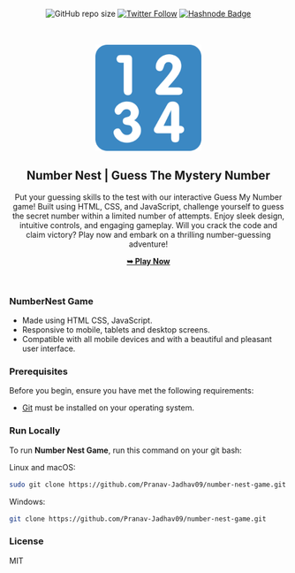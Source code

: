 <div align="center">

![GitHub repo size](https://img.shields.io/github/repo-size/Pranav-Jadhav09/number-nest-game)
[![Twitter Follow](https://img.shields.io/twitter/follow/Pranav_Jadhav09?style=social)](https://twitter.com/Pranav_Jadhav09)
[![Hashnode Badge](https://img.shields.io/badge/Read_What_I_learn-2962FF?style=social&logo=hashnode&logoColor=blue)](https://thejrpranav09.hashnode.dev/gsap-essentials-a-guide-to-basics-for-seamless-web-animations)

<br />
<br />

<img src="./favicon_io/android-chrome-192x192.png" style="width: 100">

<h2 align="center">Number Nest | Guess The Mystery Number</h2>
Put your guessing skills to the test with our interactive Guess My Number game! Built using HTML, CSS, and JavaScript, challenge yourself to guess the secret number within a limited number of attempts. Enjoy sleek design, intuitive controls, and engaging gameplay. Will you crack the code and claim victory? Play now and embark on a thrilling number-guessing adventure!

<a href="https://pranav-jadhav09.github.io/number-nest-game/"><strong>➥ Play Now</strong></a>

</div>

<br />

### NumberNest Game

- Made using HTML CSS, JavaScript.
- Responsive to mobile, tablets and desktop screens.
- Compatible with all mobile devices and with a beautiful and pleasant user interface.

### Prerequisites

Before you begin, ensure you have met the following requirements:

- [Git](https://git-scm.com/downloads 'Download Git') must be installed on your operating system.

### Run Locally

To run **Number Nest Game**, run this command on your git bash:

Linux and macOS:

```bash
sudo git clone https://github.com/Pranav-Jadhav09/number-nest-game.git
```

Windows:

```bash
git clone https://github.com/Pranav-Jadhav09/number-nest-game.git
```

### License

MIT
